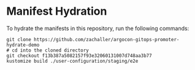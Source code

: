 # Manifest Hydration

To hydrate the manifests in this repository, run the following commands:

```shell
git clone https://github.com/zachaller/argocon-gitops-promoter-hydrate-demo
# cd into the cloned directory
git checkout f13b387a5082157f93e32060131007d748aa3b77
kustomize build ./user-configuration/staging/e2e
```
